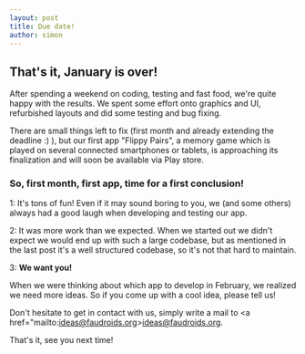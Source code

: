```yaml
---
layout: post
title: Due date!
author: simon
---
```


## That's it, January is over!

After spending a weekend on coding, testing and fast food, we're quite happy with the results.
We spent some effort onto graphics and UI, refurbished layouts and did some testing and bug fixing.

There are small things left to fix (first month and already extending the deadline :) ), but our first app "Flippy Pairs", a memory game which is played on several connected smartphones or tablets, is approaching its finalization and will soon be available via Play store.

### So, first month, first app, time for a first conclusion!

1: It's tons of fun! Even if it may sound boring to you, we (and some others) always had a good laugh when developing and testing our app.

2: It was more work than we expected. When we started out we didn't expect we would end up with such a large codebase, but as mentioned in the last post it's a well structured codebase, so it's not that hard to maintain.

3: **We want you!**

When we were thinking about which app to develop in February, we realized we need more ideas.
So if you come up with a cool idea, please tell us! 

Don't hesitate to get in contact with us, simply write a mail to <a href="mailto:ideas@faudroids.org>ideas@faudroids.org</a>.

That's it, see you next time!

